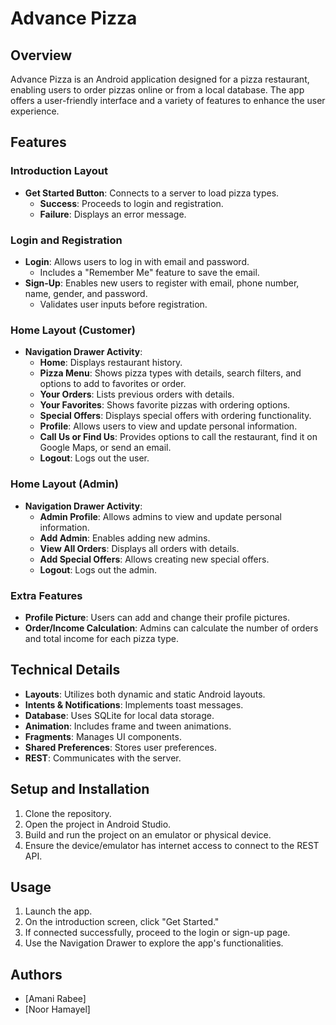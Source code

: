 # Advance Pizza

## Overview
Advance Pizza is an Android application designed for a pizza restaurant, enabling users to order pizzas online or from a local database. The app offers a user-friendly interface and a variety of features to enhance the user experience.

## Features

### Introduction Layout
- **Get Started Button**: Connects to a server to load pizza types.
  - **Success**: Proceeds to login and registration.
  - **Failure**: Displays an error message.

### Login and Registration
- **Login**: Allows users to log in with email and password.
  - Includes a "Remember Me" feature to save the email.
- **Sign-Up**: Enables new users to register with email, phone number, name, gender, and password.
  - Validates user inputs before registration.

### Home Layout (Customer)
- **Navigation Drawer Activity**:
  - **Home**: Displays restaurant history.
  - **Pizza Menu**: Shows pizza types with details, search filters, and options to add to favorites or order.
  - **Your Orders**: Lists previous orders with details.
  - **Your Favorites**: Shows favorite pizzas with ordering options.
  - **Special Offers**: Displays special offers with ordering functionality.
  - **Profile**: Allows users to view and update personal information.
  - **Call Us or Find Us**: Provides options to call the restaurant, find it on Google Maps, or send an email.
  - **Logout**: Logs out the user.

### Home Layout (Admin)
- **Navigation Drawer Activity**:
  - **Admin Profile**: Allows admins to view and update personal information.
  - **Add Admin**: Enables adding new admins.
  - **View All Orders**: Displays all orders with details.
  - **Add Special Offers**: Allows creating new special offers.
  - **Logout**: Logs out the admin.

### Extra Features
- **Profile Picture**: Users can add and change their profile pictures.
- **Order/Income Calculation**: Admins can calculate the number of orders and total income for each pizza type.

## Technical Details
- **Layouts**: Utilizes both dynamic and static Android layouts.
- **Intents & Notifications**: Implements toast messages.
- **Database**: Uses SQLite for local data storage.
- **Animation**: Includes frame and tween animations.
- **Fragments**: Manages UI components.
- **Shared Preferences**: Stores user preferences.
- **REST**: Communicates with the server.

## Setup and Installation
1. Clone the repository.
2. Open the project in Android Studio.
3. Build and run the project on an emulator or physical device.
4. Ensure the device/emulator has internet access to connect to the REST API.

## Usage
1. Launch the app.
2. On the introduction screen, click "Get Started."
3. If connected successfully, proceed to the login or sign-up page.
4. Use the Navigation Drawer to explore the app's functionalities.


## Authors
- [Amani Rabee]
- [Noor Hamayel]


